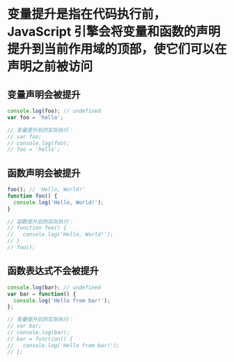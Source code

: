 # 变量提升是指在代码执行前，JavaScript 引擎会将变量和函数的声明提升到当前作用域的顶部，使它们可以在声明之前被访问

## **变量声明**会被提升  

```javascript
console.log(foo); // undefined
var foo = 'hello';

// 变量提升后的实际执行：
// var foo;
// console.log(foo);
// foo = 'hello';
```
## **函数声明**会被提升
```javascript
foo(); // 'Hello, World!'
function foo() {
  console.log('Hello, World!');
}

// 函数提升后的实际执行：
// function foo() {
//   console.log('Hello, World!');
// }
// foo();
```

## **函数表达式**不会被提升
```javascript
console.log(bar); // undefined
var bar = function() {
  console.log('Hello from bar!');
};

// 变量提升后的实际执行：
// var bar;
// console.log(bar);
// bar = function() {
//   console.log('Hello from bar!');
// };
```




